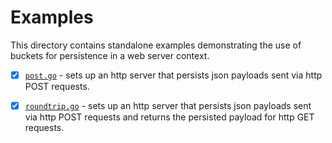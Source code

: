 # Examples

This directory contains standalone examples demonstrating the use of buckets
for persistence in a web server context.

* [x] [`post.go`](post.go) - sets up an http server that persists json
  payloads sent via http POST requests.

* [x] [`roundtrip.go`](roundtrip.go) - sets up an http server that persists
  json payloads sent via http POST requests and returns the persisted
  payload for http GET requests. 
